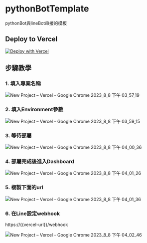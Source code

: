 # pythonBotTemplate
pythonBot與lineBot串接的模板


## Deploy to Vercel

[![Deploy with Vercel](https://vercel.com/button)](https://vercel.com/new/clone?repository-url=https%3A%2F%2Fgithub.com%2FAlphaPolo%2FpythonBotTemplate&env=OPENAI_API_KEY,LINE_CHANNEL_ACCESS_TOKEN,LINE_CHANNEL_SECRET&envDescription=OPENAI_API_KEY%E3%80%81LINE_CHANNEL_ACCESS_TOKEN%E3%80%81LINE_CHANNEL_SECRET%E5%BF%85%E9%A0%88%E8%A6%81%E5%A1%AB%E5%85%A5&project-name=my-python-bot&repository-name=my-python-bot)


## 步驟教學

### 1. 填入專案名稱

![New Project – Vercel - Google Chrome 2023_8_8 下午 03_57_19](https://github.com/AlphaPolo/pythonBotTemplate/assets/29290317/9b6c9642-8549-41b4-956a-248aaf092dda)

### 2. 填入Environment參數

![New Project – Vercel - Google Chrome 2023_8_8 下午 03_59_15](https://github.com/AlphaPolo/pythonBotTemplate/assets/29290317/c5f6988f-8711-4e56-95b3-94b0a14d0fb4)

### 3. 等待部屬

![New Project – Vercel - Google Chrome 2023_8_8 下午 04_00_36](https://github.com/AlphaPolo/pythonBotTemplate/assets/29290317/5878d478-2769-4dad-94f4-d1bd77e0badc)

### 4. 部屬完成後進入Dashboard

![New Project – Vercel - Google Chrome 2023_8_8 下午 04_01_26](https://github.com/AlphaPolo/pythonBotTemplate/assets/29290317/2036fa55-8830-4c28-b260-c1a7f554d0e3)

### 5. 複製下面的url

![New Project – Vercel - Google Chrome 2023_8_8 下午 04_01_36](https://github.com/AlphaPolo/pythonBotTemplate/assets/29290317/38e68d37-30cb-4b0f-ab58-c52037c38320)

### 6. 在Line設定webhook
https://{{vercel-url}}/webhook

![New Project – Vercel - Google Chrome 2023_8_8 下午 04_02_46](https://github.com/AlphaPolo/pythonBotTemplate/assets/29290317/44d2b7c1-4611-446d-b5be-8ac29e002dab)
